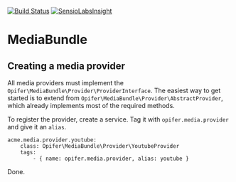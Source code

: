 [![Build Status](https://travis-ci.org/Opifer/MediaBundle.svg)](https://travis-ci.org/Opifer/MediaBundle)
[![SensioLabsInsight](https://insight.sensiolabs.com/projects/7bab65ce-147b-4148-90b2-81ea8454ebf0/mini.png)](https://insight.sensiolabs.com/projects/7bab65ce-147b-4148-90b2-81ea8454ebf0)

MediaBundle
===========

Creating a media provider
-------------------------

All media providers must implement the `Opifer\MediaBundle\Provider\ProviderInterface`.
The easiest way to get started is to extend from `Opifer\MediaBundle\Provider\AbstractProvider`,
which already implements most of the required methods.

To register the provider, create a service. Tag it with `opifer.media.provider` and give it an `alias`.

    acme.media.provider.youtube:
        class: Opifer\MediaBundle\Provider\YoutubeProvider
        tags:
            - { name: opifer.media.provider, alias: youtube }

Done.
